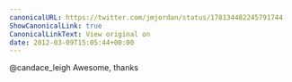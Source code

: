 ```yaml
---
canonicalURL: https://twitter.com/jmjordan/status/178134482245791744
ShowCanonicalLink: true
CanonicalLinkText: View original on
date: 2012-03-09T15:05:44+00:00
---
```

@candace_leigh Awesome, thanks